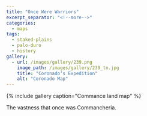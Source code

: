 ```yaml
---
title: "Once Were Warriors"
excerpt_separator: "<!--more-->"
categories:
  - maps
tags:
  - staked-plains
  - palo-duro
  - history
gallery:
  - url: /images/gallery/239.png
    image_path: /images/gallery/239_tn.jpg
    title: "Coronado‘s Expedition"
    alt: "Coronado Map"  
---
```

{% include gallery caption="Commance land map" %}

The vastness that once was Commancheria.
